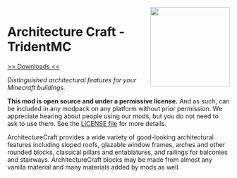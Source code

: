 <img src="https://raw.githubusercontent.com/TridentMC/ArchitectureCraft/1.12/.github/logo.png" align="right" width="180px"/>

# Architecture Craft - TridentMC
[>> Downloads <<](https://github.com/TridentMC/ArchitectureCraft/releases)

*Distinguished architectural features for your Minecraft buildings.*

**This mod is open source and under a permissive license.** And as such,
can be included in any modpack on any platform without prior permission.
We appreciate hearing about people using our mods, but you do not need
to ask to use them. See the [LICENSE file](LICENSE) for more details.

ArchitectureCraft provides a wide variety of good-looking architectural features including sloped roofs, glazable window frames, arches and other rounded blocks, classical pillars and entablatures, and railings for balconies and stairways.
ArchitectureCraft blocks may be made from almost any vanilla material and many materials added by mods as well.
